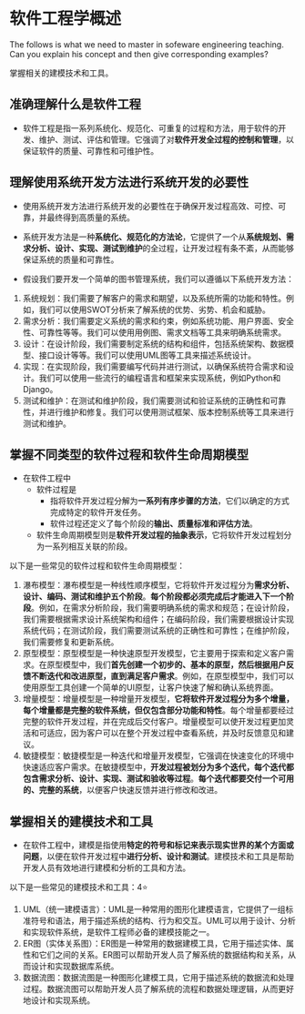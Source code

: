 # 软件工程学概述

The follows is what we need to master in sofeware engineering teaching. Can you explain his concept and then give corresponding examples?

掌握相关的建模技术和工具。

## 准确理解什么是软件工程

- 软件工程是指一系列系统化、规范化、可重复的过程和方法，用于软件的开发、维护、测试、评估和管理。它强调了对**软件开发全过程的控制和管理**，以保证软件的质量、可靠性和可维护性。

## 理解使用系统开发方法进行系统开发的必要性

- 使用系统开发方法进行系统开发的必要性在于确保开发过程高效、可控、可靠，并最终得到高质量的系统。
- 系统开发方法是一种**系统化、规范化的方法论**，它提供了一个从**系统规划、需求分析、设计、实现、测试到维护**的全过程，让开发过程有条不紊，从而能够保证系统的质量和可靠性。

- 假设我们要开发一个简单的图书管理系统，我们可以遵循以下系统开发方法：

1. 系统规划：我们需要了解客户的需求和期望，以及系统所需的功能和特性。例如，我们可以使用SWOT分析来了解系统的优势、劣势、机会和威胁。
2. 需求分析：我们需要定义系统的需求和约束，例如系统功能、用户界面、安全性、可靠性等等。我们可以使用用例图、需求文档等工具来明确系统需求。
3. 设计：在设计阶段，我们需要制定系统的结构和组件，包括系统架构、数据模型、接口设计等等。我们可以使用UML图等工具来描述系统设计。
4. 实现：在实现阶段，我们需要编写代码并进行测试，以确保系统符合需求和设计。我们可以使用一些流行的编程语言和框架来实现系统，例如Python和Django。
5. 测试和维护：在测试和维护阶段，我们需要测试和验证系统的正确性和可靠性，并进行维护和修复。我们可以使用测试框架、版本控制系统等工具来进行测试和维护。

## 掌握不同类型的软件过程和软件生命周期模型

- 在软件工程中
  - 软件过程是
    - 指将软件开发过程分解为**一系列有序步骤的方法**，它们以确定的方式完成特定的软件开发任务。
    - 软件过程还定义了每个阶段的**输出、质量标准和评估方法**。
  - 软件生命周期模型则是**软件开发过程的抽象表示**，它将软件开发过程划分为一系列相互关联的阶段。

以下是一些常见的软件过程和软件生命周期模型：

1. 瀑布模型：瀑布模型是一种线性顺序模型，它将软件开发过程分为**需求分析、设计、编码、测试和维护五个阶段**。**每个阶段都必须完成后才能进入下一个阶段**。例如，在需求分析阶段，我们需要明确系统的需求和规范；在设计阶段，我们需要根据需求设计系统架构和组件；在编码阶段，我们需要根据设计实现系统代码；在测试阶段，我们需要测试系统的正确性和可靠性；在维护阶段，我们需要修复和更新系统。
2. 原型模型：原型模型是一种快速原型开发模型，它主要用于探索和定义客户需求。在原型模型中，我们**首先创建一个初步的、基本的原型，然后根据用户反馈不断迭代和改进原型，直到满足客户需求**。例如，在原型模型中，我们可以使用原型工具创建一个简单的UI原型，让客户快速了解和确认系统界面。
3. 增量模型：增量模型是一种增量开发模型，**它将软件开发过程分为多个增量，每个增量都是完整的软件系统，但仅包含部分功能和特性**。每个增量都要经过完整的软件开发过程，并在完成后交付客户。增量模型可以使开发过程更加灵活和可适应，因为客户可以在整个开发过程中查看系统，并及时反馈意见和建议。
4. 敏捷模型：敏捷模型是一种迭代和增量开发模型，它强调在快速变化的环境中快速适应客户需求。在敏捷模型中，**开发过程被划分为多个迭代，每个迭代都包含需求分析、设计、实现、测试和验收等过程**。**每个迭代都要交付一个可用的、完整的系统**，以便客户快速反馈并进行修改和改进。

## 掌握相关的建模技术和工具

- 在软件工程中，建模是指使用**特定的符号和标记来表示现实世界的某个方面或问题**，以便在软件开发过程中**进行分析、设计和测试**。建模技术和工具是帮助开发人员有效地进行建模和分析的工具和方法。

以下是一些常见的建模技术和工具：4⭐

1. UML（统一建模语言）：UML是一种常用的图形化建模语言，它提供了一组标准符号和语法，用于描述系统的结构、行为和交互。UML可以用于设计、分析和实现软件系统，是软件工程师必备的建模技能之一。
2. ER图（实体关系图）：ER图是一种常用的数据建模工具，它用于描述实体、属性和它们之间的关系。ER图可以帮助开发人员了解系统的数据结构和关系，从而设计和实现数据库系统。
3. 数据流图：数据流图是一种图形化建模工具，它用于描述系统的数据流和处理过程。数据流图可以帮助开发人员了解系统的流程和数据处理逻辑，从而更好地设计和实现系统。
